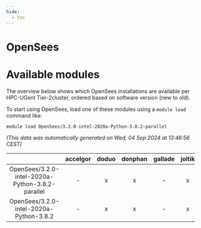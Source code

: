 ```yaml
---
hide:
  - toc
---
```


OpenSees
========

# Available modules


The overview below shows which OpenSees installations are available per HPC-UGent Tier-2cluster, ordered based on software version (new to old).

To start using OpenSees, load one of these modules using a `module load` command like:

```shell
module load OpenSees/3.2.0-intel-2020a-Python-3.8.2-parallel
```

*(This data was automatically generated on Wed, 04 Sep 2024 at 13:46:56 CEST)*  

| |accelgor|doduo|donphan|gallade|joltik|shinx|skitty|
| :---: | :---: | :---: | :---: | :---: | :---: | :---: | :---: |
|OpenSees/3.2.0-intel-2020a-Python-3.8.2-parallel|-|x|x|-|x|-|x|
|OpenSees/3.2.0-intel-2020a-Python-3.8.2|-|x|x|-|x|-|x|
